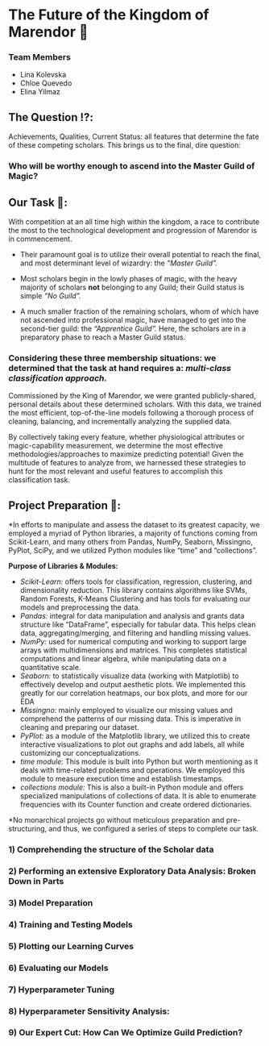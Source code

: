 # The Future of the Kingdom of Marendor 🔮

### Team Members
- Lina Kolevska
- Chloe Quevedo
- Elina Yilmaz

## The Question ⁉️:
Achievements, Qualities, Current Status: all features that determine the fate of these competing scholars. This brings us to the final, dire question:
### **Who will be worthy enough to ascend into the Master Guild of Magic?**


## Our Task 💭:
With competition at an all time high within the kingdom, a race to contribute the most to the technological development and progression of Marendor is in commencement. 

* Their paramount goal is to utilize their overall potential to reach the final, and most determinant level of wizardry: the *"Master Guild”.*

* Most scholars begin in the lowly phases of magic, with the heavy majority of scholars **not** belonging to any Guild; their Guild status is simple *“No Guild”.*

* A much smaller fraction of the remaining scholars, whom of which have not ascended into professional magic, have managed to get into the second-tier guild: the *“Apprentice Guild”.* Here, the scholars are in a preparatory phase to reach a Master Guild status. 

### Considering these three membership situations: we determined that the task at hand requires a: *multi-class classification approach.*



Commissioned by the King of Marendor, we were granted publicly-shared, personal details about these determined scholars. With this data, we trained the most efficient, top-of-the-line models following a thorough process of cleaning, balancing, and incrementally analyzing the supplied data. 

By collectively taking every feature, whether physiological attributes or magic-capability measurement, we determine the most effective methodologies/approaches to maximize predicting potential! Given the multitude of features to analyze from, we harnessed these strategies to hunt for the most relevant and useful features to accomplish this classification task.

## Project Preparation 🧮:
*In efforts to manipulate and assess the dataset to its greatest capacity, we employed a myriad of Python libraries, a majority of functions coming from Scikit-Learn, and many others from Pandas, NumPy, Seaborn, Missingno, PyPlot, SciPy, and we utilized Python modules like “time” and “collections”.


**Purpose of Libraries & Modules:**
- *Scikit-Learn:* offers tools for classification, regression, clustering, and dimensionality reduction. This library contains algorithms like SVMs, Random Forests, K-Means Clustering and has tools for evaluating our models and preprocessing the data.
- *Pandas:* integral for data manipulation and analysis and grants data structure like “DataFrame”, especially for tabular data. This helps clean data, aggregating/merging, and filtering and handling missing values.
- *NumPy:* used for numerical computing and working to support large arrays with multidimensions and matrices. This completes statistical computations and linear algebra, while manipulating data on a quantitative scale.
- *Seaborn:* to statistically visualize data (working with Matplotlib) to effectively develop and output aesthetic plots. We implemented this greatly for our correlation heatmaps, our box plots, and more for our EDA
- *Missingno:* mainly employed to visualize our missing values and comprehend the patterns of our missing data. This is imperative in cleaning and preparing our dataset.
- *PyPlot:* as a module of the Matplotlib library, we utilized this to create interactive visualizations to plot out graphs and add labels, all while customizing our conceptualizations. 
- *time module:* This module is built into Python but worth mentioning as it deals with time-related problems and operations. We employed this module to measure execution time and establish timestamps.
- *collections module:* This is also a built-in Python module and offers specialized manipulations of collections of data. It is able to enumerate frequencies with its Counter function and create ordered dictionaries.


*No monarchical projects go without meticulous preparation and pre-structuring, and thus, we configured a series of steps to complete our task. 

### 1) Comprehending the structure of the Scholar data

### 2) Performing an extensive Exploratory Data Analysis: Broken Down in Parts

### 3) Model Preparation

### 4) Training and Testing Models 

### 5) Plotting our Learning Curves

### 6) Evaluating our Models

### 7) Hyperparameter Tuning

### 8) Hyperparameter Sensitivity Analysis:

### 9) Our Expert Cut: How Can We Optimize Guild Prediction?


